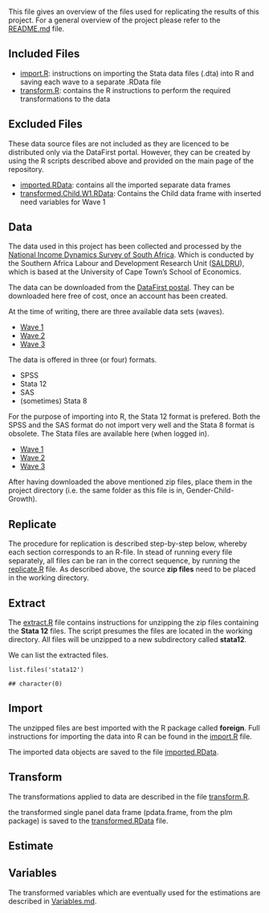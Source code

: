 This file gives an overview of the files used for replicating the
results of this project. For a general overview of the project please
refer to the [README.md](/README.md) file.

Included Files
--------------

-   [import.R](/import.R): instructions on importing the Stata data
    files (.dta) into R and saving each wave to a separate .RData file
-   [transform.R](/transform.R): contains the R instructions to perform
    the required transformations to the data

Excluded Files
--------------

These data source files are not included as they are licenced to be
distributed only via the DataFirst portal. However, they can be created
by using the R scripts described above and provided on the main page of
the repository.

-   [imported.RData](/imported.RData): contains all the imported
    separate data frames
-   [transformed.Child.W1.RData](/transformed.Child.W1.RData): Contains
    the Child data frame with inserted need variables for Wave 1

Data
----

The data used in this project has been collected and processed by the
[National Income Dynamics Survey of South
Africa](http://www.nids.uct.ac.za/). Which is conducted by the Southern
Africa Labour and Development Research Unit
([SALDRU](http://www.saldru.uct.ac.za/)), which is based at the
University of Cape Town’s School of Economics.

The data can be downloaded from the [DataFirst
postal](http://www.saldru.uct.ac.za/). They can be downloaded here free
of cost, once an account has been created.

At the time of writing, there are three available data sets (waves).

-   [Wave
    1](http://www.datafirst.uct.ac.za/dataportal/index.php/catalog/central/about)
-   [Wave
    2](http://www.datafirst.uct.ac.za/dataportal/index.php/catalog/451)
-   [Wave
    3](http://www.datafirst.uct.ac.za/dataportal/index.php/catalog/452)

The data is offered in three (or four) formats.

-   SPSS
-   Stata 12
-   SAS
-   (sometimes) Stata 8

For the purpose of importing into R, the Stata 12 format is prefered.
Both the SPSS and the SAS format do not import very well and the Stata 8
format is obsolete. The Stata files are available here (when logged in).

-   [Wave
    1](http://www.datafirst.uct.ac.za/dataportal/index.php/catalog/453)
-   [Wave
    2](http://www.datafirst.uct.ac.za/dataportal/index.php/catalog/451/download/6038)
-   [Wave
    3](http://www.datafirst.uct.ac.za/dataportal/index.php/catalog/452/download/6001)

After having downloaded the above mentioned zip files, place them in the
project directory (i.e. the same folder as this file is in,
Gender-Child-Growth).

Replicate
---------

The procedure for replication is described step-by-step below, whereby
each section corresponds to an R-file. In stead of running every file
separately, all files can be ran in the correct sequence, by running the
[replicate.R](/replicate.R) file. As described above, the source **zip
files** need to be placed in the working directory.

Extract
-------

The [extract.R](/extract.R) file contains instructions for unzipping the
zip files containing the **Stata 12** files. The script presumes the
files are located in the working directory. All files will be unzipped
to a new subdirectory called **stata12**.

We can list the extracted files.

    list.files('stata12')

    ## character(0)

Import
------

The unzipped files are best imported with the R package called
**foreign**. Full instructions for importing the data into R can be
found in the [import.R](/import.R) file.

The imported data objects are saved to the file
[imported.RData](/imported.RData).

Transform
---------

The transformations applied to data are described in the file
[transform.R](/transform.R).

the transformed single panel data frame (pdata.frame, from the plm
package) is saved to the [transformed.RData](/transformed.RData) file.

Estimate
--------

Variables
---------

The transformed variables which are eventually used for the estimations
are described in [Variables.md](/Variables.md).
